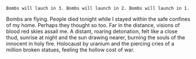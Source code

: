     Bombs will lauch in 3. Bombs will launch in 2. Bombs will launch in 1.
Bombs are flying. People died tonight while I stayed within the safe confines 
of my home. Perhaps they thought so too.
    Far in the distance, visions of blood red skies assail me. A distant,
roaring detonation, felt like a close thud, sunrise at night and the sun 
drawing nearer, burning the souls of the innocent in holy fire. Holocaust by 
uranium and the piercing cries of a million broken statues, feeling the hollow
cost of war.
